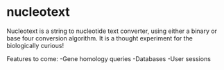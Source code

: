 # nucleotext
Nucleotext is a string to nucleotide text converter, using either a binary or base four conversion algorithm.  It is a thought experiment for the biologically curious!

Features to come:
-Gene homology queries
-Databases
-User sessions
